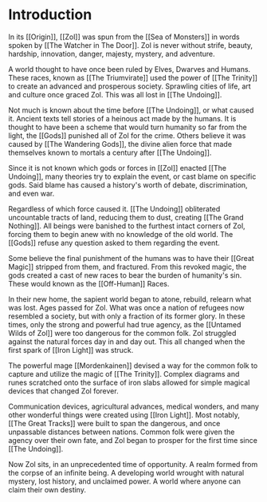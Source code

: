 # Introduction
In its [[Origin]], [[Zol]] was spun from the [[Sea of Monsters]] in words spoken by [[The Watcher in The Door]]. Zol is never without strife, beauty, hardship, innovation, danger, majesty, mystery, and adventure.

A world thought to have once been ruled by Elves, Dwarves and Humans. These races, known as [[The Triumvirate]] used the power of [[The Trinity]] to create an advanced and prosperous society. Sprawling cities of life, art and culture once graced Zol. This was all lost in [[The Undoing]].

Not much is known about the time before [[The Undoing]], or what caused it. Ancient texts tell stories of a heinous act made by the humans. It is thought to have been a scheme that would turn humanity so far from the light, the [[Gods]] punished all of Zol for the crime. Others believe it was caused by [[The Wandering Gods]], the divine alien force that made themselves known to mortals a century after [[The Undoing]].

Since it is not known which gods or forces in [[Zol]] enacted [[The Undoing]], many theories try to explain the event, or cast blame on specific gods. Said blame has caused a history's worth of debate, discrimination, and even war.

Regardless of which force caused it. [[The Undoing]] obliterated uncountable tracts of land, reducing them to dust, creating [[The Grand Nothing]]. All beings were banished to the furthest intact corners of Zol, forcing them to begin anew with no knowledge of the old world. The [[Gods]] refuse any question asked to them regarding the event.

Some believe the final punishment of the humans was to have their [[Great Magic]] stripped from them, and fractured. From this revoked magic, the gods created a cast of new races to bear the burden of humanity's sin. These would known as the [[Off-Human]] Races.

In their new home, the sapient world began to atone, rebuild, relearn what was lost. Ages passed for Zol. What was once a nation of refugees now resembled a society, but with only a fraction of its former glory. In these times, only the strong and powerful had true agency, as the [[Untamed Wilds of Zol]] were too dangerous for the common folk. Zol struggled against the natural forces day in and day out. This all changed when the first spark of [[Iron Light]] was struck.

The powerful mage [[Mordenkainen]] devised a way for the common folk to capture and utilize the magic of [[The Trinity]]. Complex diagrams and runes scratched onto the surface of iron slabs allowed for simple magical devices that changed Zol forever.

Communication devices, agricultural advances, medical wonders, and many other wonderful things were created using [[Iron Light]]. Most notably, [[The Great Tracks]] were built to span the dangerous, and once unpassable distances between nations. Common folk were given the agency over their own fate, and Zol began to prosper for the first time since [[The Undoing]].

Now Zol sits, in an unprecedented time of opportunity. A realm formed from the corpse of an infinite being. A developing world wrought with natural mystery, lost history, and unclaimed power. A world where anyone can claim their own destiny.
